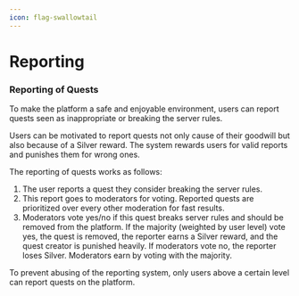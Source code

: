 ```yaml
---
icon: flag-swallowtail
---
```


# Reporting

### Reporting of Quests

To make the platform a safe and enjoyable environment, users can report quests seen as inappropriate or breaking the server rules.

Users can be motivated to report quests not only cause of their goodwill but also because of a Silver reward. The system rewards users for valid reports and punishes them for wrong ones.

The reporting of quests works as follows:

1. The user reports a quest they consider breaking the server rules.
2. This report goes to moderators for voting. Reported quests are prioritized over every other moderation for fast results.
3. Moderators vote yes/no if this quest breaks server rules and should be removed from the platform. If the majority (weighted by user level) vote yes, the quest is removed, the reporter earns a Silver reward, and the quest creator is punished heavily. If moderators vote no, the reporter loses Silver. Moderators earn by voting with the majority.

To prevent abusing of the reporting system, only users above a certain level can report quests on the platform.

